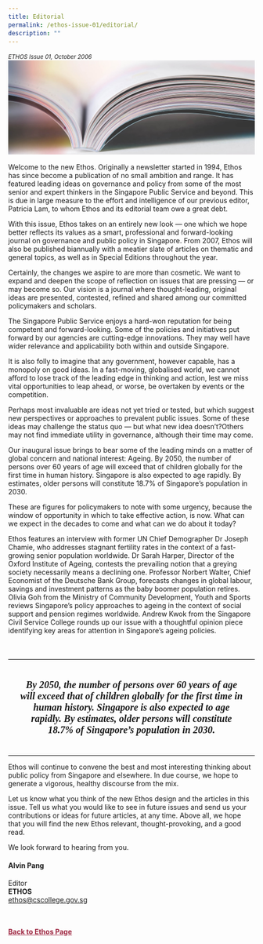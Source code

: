 ```yaml
---
title: Editorial
permalink: /ethos-issue-01/editorial/
description: ""
---
```

<style>

.back a
{
	color: #9f2943;
	font-weight: bold;
}

#banner img
{
	width:100%;
}
	
.author
{
border-bottom: 1px solid black;
margin-top:40px;
padding-bottom:30px;
border-top: 1px solid black;	

}

.author p {
	font-size: 0.9em;
	line-height:24px !important;
	}	

.break
{
   border-top: 1px solid  black;
   border-bottom: 1px solid black;
	 padding:20px;
	text-align:center;
	margin-top:50px;
}
	
.break1
{
font-family: Georgia;
	font-size:20px;
	font-style: italic;
	font-weight: bold;
}

.boxheader {
	color: white !important;
	}	

.containerbox {
	background-color: #B7C9E2;
	border-radius: 10px;
	padding: 5%;
	
	}	

li {
	font-size: 0.9em !important;
	
	}	

</style>

<em><small>ETHOS Issue 01, October 2006</small></em>
<img src="/images/Landing_Banner_Images/knowledge_editorial_banner_01.jpg">



  
<p>Welcome to the new Ethos. Originally a newsletter started in 1994, Ethos has since become a publication of no small ambition and range. It has featured leading ideas on governance and policy from some of the most senior and expert thinkers in the Singapore Public Service and beyond. This is due in large measure to the effort and intelligence of our previous editor, Patricia Lam, to whom Ethos and its editorial team owe a great debt.</p>  
  
<p>With this issue, Ethos takes on an entirely new look — one which we hope better reflects its values as a smart, professional and forward-looking journal on governance and public policy in Singapore. From 2007, Ethos will also be published biannually with a meatier slate of articles on thematic and general topics, as well as in Special Editions throughout the year.</p>  
  
<p>Certainly, the changes we aspire to are more than cosmetic. We want to expand and deepen the scope of reflection on issues that are pressing — or may become so. Our vision is a journal where thought-leading, original ideas are presented, contested, refined and shared among our committed policymakers and scholars.</p>  
  
<p>The Singapore Public Service enjoys a hard-won reputation for being competent and forward-looking. Some of the policies and initiatives put forward by our agencies are cutting-edge innovations. They may well have wider relevance and applicability both within and outside Singapore.</p>  

<p>It is also folly to imagine that any government, however capable, has a monopoly on good ideas. In a fast-moving, globalised world, we cannot afford to lose track of the leading edge in thinking and action, lest we miss vital opportunities to leap ahead, or worse, be overtaken by events or the competition.</p>


<p>Perhaps most invaluable are ideas not yet tried or tested, but which suggest new perspectives or approaches to prevalent public issues. Some of these ideas may challenge the status quo — but what new idea doesn’t?Others may not find immediate utility in governance, although their time may come.</p>

<p>Our inaugural issue brings to bear some of the leading minds on a matter of global concern and national interest: Ageing. By 2050, the number of persons over 60 years of age will exceed that of children globally for the first time in human history. Singapore is also expected to age rapidly. By estimates, older persons will constitute 18.7% of Singapore’s population in 2030.</p>

<p>These are figures for policymakers to note with some urgency, because the window of opportunity in which to take effective action, is now. What can we expect in the decades to come and what can we do about it today?</p>

<p>Ethos features an interview with former UN Chief Demographer Dr Joseph Chamie, who addresses stagnant fertility rates in the context of a fast-growing senior population worldwide. Dr Sarah Harper, Director of the Oxford Institute of Ageing, contests the prevailing notion that a greying society necessarily means a declining one. Professor Norbert Walter, Chief Economist of the Deutsche Bank Group, forecasts changes in global labour, savings and investment patterns as the baby boomer population retires. Olivia Goh from the Ministry of Community Development, Youth and Sports reviews Singapore’s policy approaches to ageing in the context of social support and pension regimes worldwide. Andrew Kwok from the Singapore Civil Service College rounds up our issue with a thoughtful opinion piece identifying key areas for attention in Singapore’s ageing policies.</p>

<div class="break">
<p class="break1">By 2050, the number of persons over 60 years of age will exceed that of children globally for the first time in human history. Singapore is also expected to age rapidly. By estimates, older persons will constitute 18.7% of Singapore’s population in 2030.</p>
</div>

<p>Ethos will continue to convene the best and most interesting thinking about public policy from Singapore and elsewhere. In due course, we hope to generate a vigorous, healthy discourse from the mix.</p>

<p>Let us know what you think of the new Ethos design and the articles in this issue. Tell us what you would like to see in future issues and send us your contributions or ideas for future articles, at any time. Above all, we hope that you will find the new Ethos relevant, thought-provoking, and a good read.</p>

<p>We look forward to hearing from you.</p>  
  
  
<h4>Alvin Pang</h4>

<p>Editor
<br>
<strong>ETHOS</strong>
<br>
<a href="mailto:ethos@cscollege.gov.sg">ethos@cscollege.gov.sg</a>
</p>

  




<br>
<br>	
<div class="back">
<a href="/ethos/">Back to Ethos Page</a>	
</div>